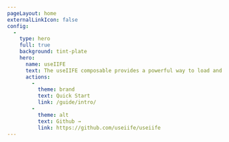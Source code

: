 ```yaml
---
pageLayout: home
externalLinkIcon: false
config:
  -
    type: hero
    full: true
    background: tint-plate
    hero:
      name: useIIFE
      text: The useIIFE composable provides a powerful way to load and manage external scripts in your application.
      actions:
        -
          theme: brand
          text: Quick Start
          link: /guide/intro/
        -
          theme: alt
          text: Github →
          link: https://github.com/useiife/useiife
---
```

